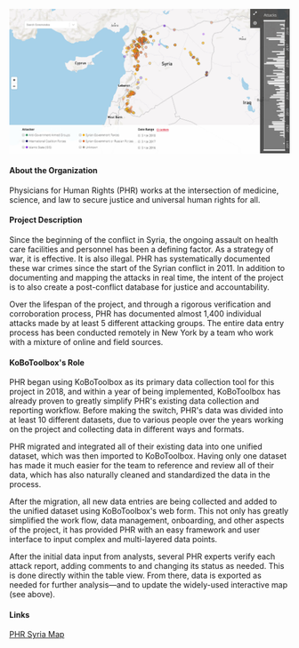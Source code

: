 ![PHR Syria Map](/images/PHRmap.jpg)

#### About the Organization

Physicians for Human Rights (PHR) works at the intersection of medicine, science, and law to secure justice and universal human rights for all.

#### Project Description

Since the beginning of the conflict in Syria, the ongoing assault on health care facilities and personnel has been a defining factor. As a strategy of war, it is effective. It is also illegal. PHR has systematically documented these war crimes since the start of the Syrian conflict in 2011. In addition to documenting and mapping the attacks in real time, the intent of the project is to also create a post-conflict database for justice and accountability. 

Over the lifespan of the project, and through a rigorous verification and corroboration process, PHR has documented almost 1,400 individual attacks made by at least 5 different attacking groups. The entire data entry process has been conducted remotely in New York by a team who work with a mixture of online and field sources.

#### KoBoToolbox's Role

PHR began using KoBoToolbox as its primary data collection tool for this project in 2018, and within a year of being implemented, KoBoToolbox has already proven to greatly simplify PHR's existing data collection and reporting workflow. Before making the switch, PHR's data was divided into at least 10 different datasets, due to various people over the years working on the project and collecting data in different ways and formats.

PHR migrated and integrated all of their existing data into one unified dataset, which was then imported to KoBoToolbox. Having only one dataset has made it much easier for the team to reference and review all of their data, which has also naturally cleaned and standardized the data in the process. 

After the migration, all new data entries are being collected and added to the unified dataset using KoBoToolbox's web form. This not only has greatly simplified the work flow, data management, onboarding, and other aspects of the project, it has provided PHR with an easy framework and user interface to input complex and multi-layered data points.

After the initial data input from analysts, several PHR experts verify each attack report, adding comments to and changing its status as needed. This is done directly within the table view. From there, data is exported as needed for further analysis—and to update the widely-used interactive map (see above). 
  
#### Links

[PHR Syria Map](http://syriamap.phr.org/#/en)

